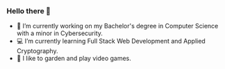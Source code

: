 ### Hello there 👋

<!--
**vulpescorvums/vulpescorvums** is a ✨ _special_ ✨ repository because its `README.md` (this file) appears on your GitHub profile.

Here are some ideas to get you started:-->

- 🏫 I’m currently working on my Bachelor's degree in Computer Science with a minor in Cybersecurity.
- 💻 I’m currently learning Full Stack Web Development and Applied Cryptography.
- 🌱 I like to garden and play video games.

